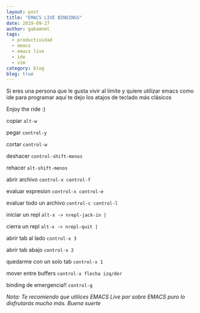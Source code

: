 ```yaml
---
layout: post
title: "EMACS LIVE BINDINGS"
date: 2019-09-27
author: gabamnml
tags:
  - productividad
  - emacs
  - emacs live
  - ide
  - vim
category: blog
blog: true
---
```


Si eres una persona que le gusta vivir al límite y quiere utilizar emacs como ide para programar aquí te dejo los atajos de teclado más clásicos

Enjoy the ride :)

copiar `alt-w`

pegar `control-y`

cortar `control-w`

deshacer `control-shift-menos`

rehacer `alt-shift-menos`

abrir archivo `control-x control-f`

evaluar expresion `control-x control-e`

evaluar todo un archivo `control-c control-l`

iniciar un repl `alt-x -> nrepl-jack-in |`

cierra un repl `alt-x -> nrepl-quit |`

abrir tab al lado `control-x 3`

abrir tab abajo `control-x 2`

quedarme con un solo tab `control-x 1`

mover entre buffers `control-x flecha izq/der`

binding de emergencia!! `control-g`

*Nota: Te recomiendo que utilices EMACS Live por sobre EMACS puro lo disfrutarás mucho más. Buena suerte*
